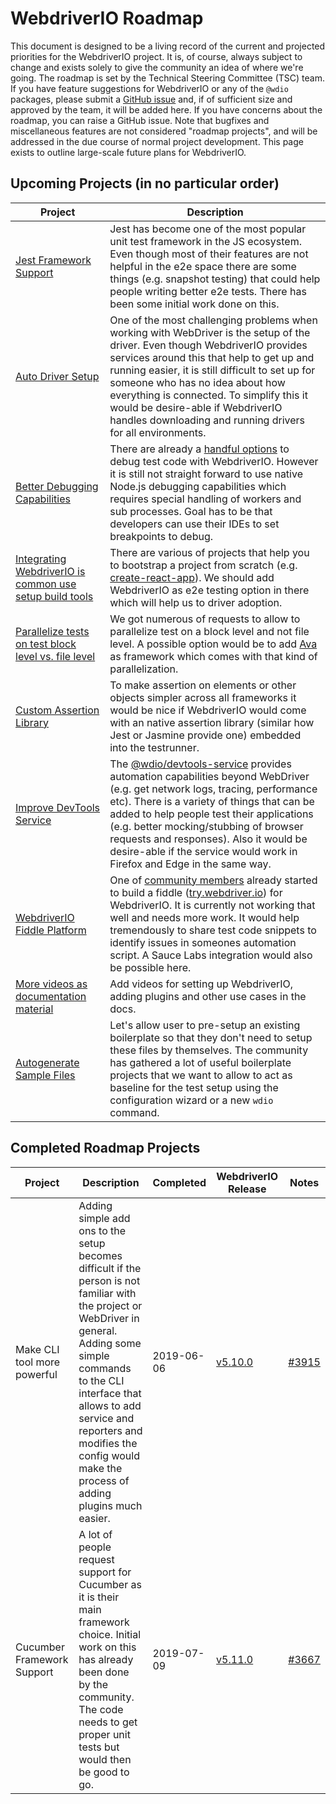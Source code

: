 WebdriverIO Roadmap
===================

This document is designed to be a living record of the current and projected priorities for the WebdriverIO project. It is, of course, always subject to change and exists solely to give the community an idea of where we're going. The roadmap is set by the Technical Steering Committee (TSC) team. If you have feature suggestions for WebdriverIO or any of the `@wdio` packages, please submit a [GitHub issue](https://github.com/webdriverio/webdriverio/issues/new?template=--feature-request.md) and, if of sufficient size and approved by the team, it will be added here. If you have concerns about the roadmap, you can raise a GitHub issue. Note that bugfixes and miscellaneous features are not considered "roadmap projects", and will be addressed in the due course of normal project development. This page exists to outline large-scale future plans for WebdriverIO.

## Upcoming Projects (in no particular order)

| Project | Description |
|---------|-------------|
|[Jest Framework Support](https://github.com/webdriverio/webdriverio/projects/2)|Jest has become one of the most popular unit test framework in the JS ecosystem. Even though most of their features are not helpful in the e2e space there are some things (e.g. snapshot testing) that could help people writing better e2e tests. There has been some initial work done on this.|
|[Auto Driver Setup](https://github.com/webdriverio/webdriverio/projects/3)|One of the most challenging problems when working with WebDriver is the setup of the driver. Even though WebdriverIO provides services around this that help to get up and running easier, it is still difficult to set up for someone who has no idea about how everything is connected. To simplify this it would be desire-able if WebdriverIO handles downloading and running drivers for all environments.|
|[Better Debugging Capabilities](https://github.com/webdriverio/webdriverio/projects/4)|There are already a [handful options](https://webdriver.io/docs/debugging.html) to debug test code with WebdriverIO. However it is still not straight forward to use native Node.js debugging capabilities which requires special handling of workers and sub processes. Goal has to be that developers can use their IDEs to set breakpoints to debug.|
|[Integrating WebdriverIO is common use setup build tools](https://github.com/webdriverio/webdriverio/projects/5)|There are various of projects that help you to bootstrap a project from scratch (e.g. [create-react-app](https://github.com/facebook/create-react-app)). We should add WebdriverIO as e2e testing option in there which will help us to driver adoption.|
|[Parallelize tests on test block level vs. file level](https://github.com/webdriverio/webdriverio/projects/6)|We got numerous of requests to allow to parallelize test on a block level and not file level. A possible option would be to add [Ava](https://github.com/avajs/ava) as framework which comes with that kind of parallelization.|
|[Custom Assertion Library](https://github.com/webdriverio/webdriverio/projects/11)|To make assertion on elements or other objects simpler across all frameworks it would be nice if WebdriverIO would come with an native assertion library (similar how Jest or Jasmine provide one) embedded into the testrunner.|
|[Improve DevTools Service](https://github.com/webdriverio/webdriverio/projects/7)|The [@wdio/devtools-service](https://www.npmjs.com/package/@wdio/devtools-service) provides automation capabilities beyond WebDriver (e.g. get network logs, tracing, performance etc). There is a variety of things that can be added to help people test their applications (e.g. better mocking/stubbing of browser requests and responses). Also it would be desire-able if the service would work in Firefox and Edge in the same way.|
|[WebdriverIO Fiddle Platform](https://github.com/webdriverio/webdriverio/projects/8)|One of [community members](https://github.com/klamping) already started to build a fiddle ([try.webdriver.io](http://try.webdriver.io/)) for WebdriverIO. It is currently not working that well and needs more work. It would help tremendously to share test code snippets to identify issues in someones automation script. A Sauce Labs integration would also be possible here.|
|[More videos as documentation material](https://github.com/webdriverio/webdriverio/projects/9)|Add videos for setting up WebdriverIO, adding plugins and other use cases in the docs.|
|[Autogenerate Sample Files](https://github.com/webdriverio/webdriverio/projects/10)|Let's allow user to pre-setup an existing boilerplate so that they don't need to setup these files by themselves. The community has gathered a lot of useful boilerplate projects that we want to allow to act as baseline for the test setup using the configuration wizard or a new `wdio` command.|

## Completed Roadmap Projects

| Project | Description | Completed | WebdriverIO Release | Notes |
|---------|-------------|-----------|---------------------|-------|
|Make CLI tool more powerful|Adding simple add ons to the setup becomes difficult if the person is not familiar with the project or WebDriver in general. Adding some simple commands to the CLI interface that allows to add service and reporters and modifies the config would make the process of adding plugins much easier.|2019-06-06|[v5.10.0](https://github.com/webdriverio/webdriverio/blob/master/CHANGELOG.md#v5100-2019-06-06)|[#3915](https://github.com/webdriverio/webdriverio/issues/3915)|
|Cucumber Framework Support|A lot of people request support for Cucumber as it is their main framework choice. Initial work on this has already been done by the community. The code needs to get proper unit tests but would then be good to go.|2019-07-09|[v5.11.0](https://github.com/webdriverio/webdriverio/blob/master/CHANGELOG.md#v5110-2019-07-09)|[#3667](https://github.com/webdriverio/webdriverio/pull/3667)|

